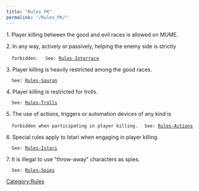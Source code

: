 ```yaml
---
title: "Rules PK"
permalink: "/Rules_PK/"
---
```


1\. Player killing between the good and evil races is allowed on MUME.

2\. In any way, actively or passively, helping the enemy side is
strictly

`  forbidden.`
`  See: `[`Rules-Interrace`](Rules-Interrace "wikilink")

3\. Player killing is heavily restricted among the good races.

`  See: `[`Rules-Sauron`](Rules-Sauron "wikilink")

4\. Player killing is restricted for trolls.

`  See: `[`Rules-Trolls`](Rules-Trolls "wikilink")

5\. The use of actions, triggers or automation devices of any kind is

`  forbidden when participating in player killing.`
`  See: `[`Rules-Actions`](Rules-Actions "wikilink")

6\. Special rules apply to Istari when engaging in player killing.

`  See: `[`Rules-Istari`](Rules-Istari "wikilink")

7\. It is illegal to use "throw-away" characters as spies.

`  See: `[`Rules-Spies`](Rules-Spies "wikilink")

[Category:Rules](Category:Rules "wikilink")